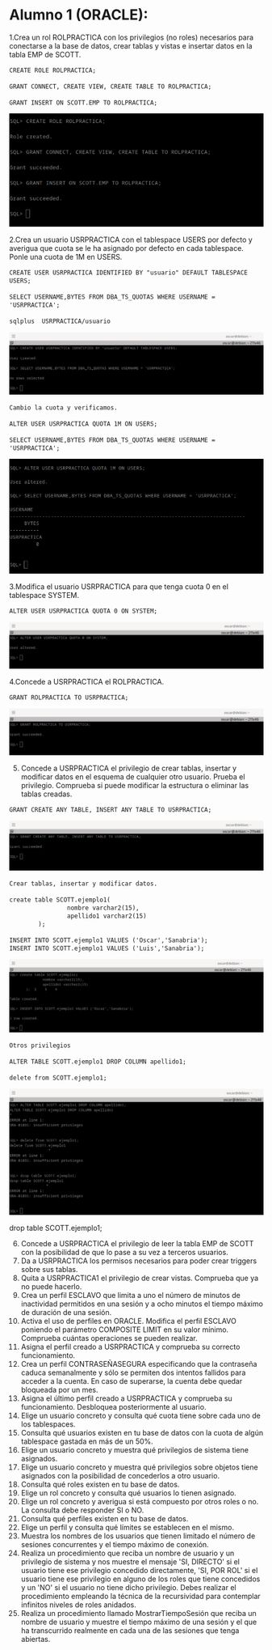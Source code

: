 # Alumno 1 (ORACLE):

1.Crea un rol ROLPRACTICA con los privilegios (no roles) necesarios para conectarse a la base de datos, crear tablas y vistas e insertar datos en la tabla EMP de SCOTT.

```
CREATE ROLE ROLPRACTICA;

GRANT CONNECT, CREATE VIEW, CREATE TABLE TO ROLPRACTICA;

GRANT INSERT ON SCOTT.EMP TO ROLPRACTICA;
```

![Ejercicio 1](1.png)



2.Crea un usuario USRPRACTICA con el tablespace USERS por defecto y averigua que cuota se le ha asignado por defecto en cada tablespace. Ponle una cuota de 1M en USERS.


```
CREATE USER USRPRACTICA IDENTIFIED BY "usuario" DEFAULT TABLESPACE USERS;

SELECT USERNAME,BYTES FROM DBA_TS_QUOTAS WHERE USERNAME = 'USRPRACTICA';

sqlplus  USRPRACTICA/usuario

```
![Ejercicio 2](2.png)


```
Cambio la cuota y verificamos.

ALTER USER USRPRACTICA QUOTA 1M ON USERS;

SELECT USERNAME,BYTES FROM DBA_TS_QUOTAS WHERE USERNAME = 'USRPRACTICA';

```
![Ejercicio 2](22.png)




3.Modifica el usuario USRPRACTICA para que tenga cuota 0 en el tablespace SYSTEM.

```
ALTER USER USRPRACTICA QUOTA 0 ON SYSTEM;
```
![Ejercicio 3](3.png)


4.Concede a USRPRACTICA el ROLPRACTICA.

```
GRANT ROLPRACTICA TO USRPRACTICA;
```

![Ejercicio 4](4.png)


5. Concede a USRPRACTICA el privilegio de crear tablas, insertar y modificar datos en el esquema de cualquier otro usuario. Prueba el privilegio. Comprueba si puede modificar la estructura o eliminar las tablas creadas.

```
GRANT CREATE ANY TABLE, INSERT ANY TABLE TO USRPRACTICA;
```

![Ejercicio 5](5.png)


```
Crear tablas, insertar y modificar datos.

create table SCOTT.ejemplo1(
                nombre varchar2(15),
                apellido1 varchar2(15)
        );

INSERT INTO SCOTT.ejemplo1 VALUES ('Oscar','Sanabria');
INSERT INTO SCOTT.ejemplo1 VALUES ('Luis','Sanabria');

```
![Ejercicio 5](55.png)


```
Otros privilegios

ALTER TABLE SCOTT.ejemplo1 DROP COLUMN apellido1;

delete from SCOTT.ejemplo1;
```
![Ejercicio 5](555.png)

drop table SCOTT.ejemplo1;



6. Concede a USRPRACTICA el privilegio de leer la tabla EMP de SCOTT con la posibilidad de que lo pase a su vez a terceros usuarios.
7. Da a USRPRACTICA los permisos necesarios para poder crear triggers sobre sus tablas.
8. Quita a USRPRACTICA1 el privilegio de crear vistas. Comprueba que ya no puede hacerlo.
9. Crea un perfil ESCLAVO que limita a uno el número de minutos de inactividad permitidos en una sesión y a ocho minutos el tiempo máximo de duración de una sesión.
10. Activa el uso de perfiles en ORACLE. Modifica el perfil ESCLAVO poniendo el parámetro COMPOSITE LIMIT en su valor mínimo. Comprueba cuántas operaciones se pueden realizar.
11. Asigna el perfil creado a USRPRACTICA y comprueba su correcto funcionamiento.
12. Crea un perfil CONTRASEÑASEGURA especificando que la contraseña caduca semanalmente y sólo se permiten dos intentos fallidos para acceder a la cuenta. En caso de superarse, la cuenta debe quedar bloqueada por un mes.
13. Asigna el último perfil creado a USRPRACTICA y comprueba su funcionamiento. Desbloquea posteriormente al usuario.
14. Elige un usuario concreto y consulta qué cuota tiene sobre cada uno de los tablespaces.
15. Consulta qué usuarios existen en tu base de datos con la cuota de algún tablespace gastada en más de un 50%.
16. Elige un usuario concreto y muestra qué privilegios de sistema tiene asignados.
17. Elige un usuario concreto y muestra qué privilegios sobre objetos tiene asignados con la posibilidad de concederlos a otro usuario.
18. Consulta qué roles existen en tu base de datos.
19. Elige un rol concreto y consulta qué usuarios lo tienen asignado.
20. Elige un rol concreto y averigua si está compuesto por otros roles o no. La consulta debe responder SI o NO.
21. Consulta qué perfiles existen en tu base de datos.
22. Elige un perfil y consulta qué límites se establecen en el mismo.
23. Muestra los nombres de los usuarios que tienen limitado el número de sesiones concurrentes y el tiempo máximo de conexión.
24. Realiza un procedimiento que reciba un nombre de usuario y un privilegio de sistema y nos muestre el mensaje 'SI, DIRECTO' si el usuario tiene ese privilegio concedido directamente, 'SI, POR ROL' si el usuario tiene ese privilegio en alguno de los roles que tiene concedidos y un 'NO' si el usuario no tiene dicho privilegio. Debes realizar el procedimiento empleando la técnica de la recursividad para contemplar infinitos niveles de roles anidados.
25. Realiza un procedimiento llamado MostrarTiempoSesión que reciba un nombre de usuario y muestre el tiempo máximo de una sesión y el que ha transcurrido realmente en cada una de las sesiones que tenga abiertas.
